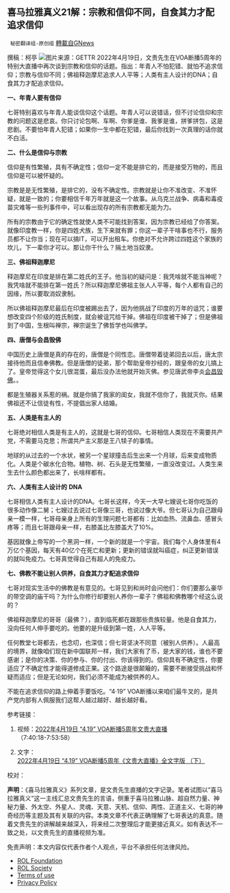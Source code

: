 
## 喜马拉雅真义21解：宗教和信仰不同，自食其力才配追求信仰
` 秘密翻译组-原创组` [轉載自GNews](https://gnews.org/zh-hans/2396033/)

撰稿：柯亭
 ![](https://assets.gnews.org/wp-content/uploads/2022/04/db2d815a-1bff-4690-a863-00acd96abaec.jpg)图片来源：GETTR 
2022年4月19日，文贵先生在VOA断播5周年的特别大直播中再次谈到宗教和信仰的话题。指出：年青人不怕犯错、就怕不追求信仰；宗教与信仰不同；佛祖释迦摩尼追求人人平等；人类有主人设计的DNA；自食其力才配追求信仰。
 
**一、年青人要有信仰**
 
七哥特别喜欢与年青人能谈信仰这个话题。年青人可以说错话，但不讨论信仰和宗教的问题这是悲哀。你只讨论包啊、车啊、你爹是谁、我爹是谁，拼爹拼包，这是悲剧。不要怕年青人犯错；如果你一生中都在犯错，最后你找到一次真理的话你就不白活。
 
**二、什么是信仰与宗教**
 
信仰是有性繁殖，具有不确定性；信仰一定不能是排它的，而是接受万物的，而且信仰是可以被怀疑的。
 
宗教是是无性繁殖，是排它的，没有不确定性。宗教就是让你不准改变、不准怀疑，就是一致的；你要相信千年万年就是这一个故事。从乌克兰战争、病毒和毒疫苗灾难等一些列事件中，可以看出现存的所有宗教都无能为力。
 
所有的宗教由于它的确定性就使人类不可能找到答案，因为宗教已经给了你答案。就像印度教一样，你是四姓犬族，生下来就有罪；你这一辈子干啥事也不行，服务员都不让你当；现在可以搞IT，可以开出租车。你绝对不允许跨过四姓这个家族的坎儿，下一辈你才可以。那让你干什么？捐土地当奴隶。
 
**三、佛祖释迦摩尼**
 
释迦摩尼在印度是排在第二姓氏的王子。他当初的疑问是：我凭啥就不能当神呢？我凭啥就不能排在第一姓氏？所以释迦摩尼佛祖主张人人平等，每个人都有自己的因缘，所以要取消奴隶制。
 
所以佛祖释迦摩尼最后在印度被踢出去了，因为他挑战了印度的万年的诅咒；谁要想改变四个阶级的姓氏制度，就会被诅咒给干掉。佛祖在印度被干掉了；但是佛祖到了中国，生根叫禅宗，禅宗诞生了佛哲学也叫佛学。
 
**四、唐僧与会昌毁佛**
 
中国历史上唐僧是真的存在的，唐僧是个同性恋。唐僧带着徒弟回去以后，唐太宗接待他而且信奉佛教。但是唐僧的徒弟，那个帮助皇帝抄经的，跟皇帝的女儿搞上了。皇帝觉得这个女儿很混蛋，最后没办法他就开始灭佛。参见唐武帝李炎[会昌毁佛](https://zh.wikipedia.org/wiki/%E6%9C%83%E6%98%8C%E6%AF%80%E4%BD%9B)。。
 
都是生殖器关系惹的祸。就是你搞了我家的闺女，我就不信你了，我就灭你。结果佛祖还不让信徒有性，不提倡出家人结婚。
 
**五、人类是有主人的**
 
七哥绝对相信人类是有主人的，这就是七哥的信仰。七哥相信人类现在不需要共产党，不需要马克思；所谓共产主义那是王八犊子的事情。
 
地球的从过去的一个水状，被另一个星球撞击后生出来一个月球，后来变成物质化。人类是个碳水化合物。植物、树、石头是无性繁殖，一直没改变过。人类生来生去什么颜色都出来了，长啥样都有。
 
**六、人类有主人设计的** **DNA**
 
七哥相信人类有主人设计的DNA。七哥长这样，今天一大早七嫂说七哥你吃饭的很多动作像二舅；七嫂过去说过七哥像三哥，也说过像大爷。但七哥认为自己跟母亲一模一样，七哥母亲身上所有的生理问题七哥都有：比如血热、流鼻血、感冒头疼等；而且七哥跟母亲一样，右膝盖比左膝盖大了10%。
 
基因就像上帝写的一个黑洞一样，一个新的就是一个宇宙。我们每个人身体里有4万亿个基因，每天有40亿个在死亡和更新；更新的错误就叫癌症，纠正更新错误的就叫免疫力。七哥真觉得自己有超人的免疫力。
 
**七、佛教不能让别人供养，自食其力才配追求信仰**
 
七哥对现实生活中的佛教是有意见的。七哥见到和尚时会问他们：你们要那么豪华的带空调的庙干吗？为什么你修行却要别人养你一辈子？佛祖和佛教哪个经这么说的？
 
佛祖释迦摩尼的哥哥（最佛？），直到临死都在跟那些贵族较量。他是自食其力，没向任何人伸手要吃的。他要的是升级到第一姓，人人平等。
 
任何教堂七哥都去，也念叨，也深信；但七哥坚决不同意（被别人供养）。人最高的境界，就像咱们现在新中国联邦一样，我们大家有了币，是大家的钱，谁也不要感谢；是你的决策、你的参与、你的付出、你该得到的。信仰具有不确定性，你要适应了不确定性才能得道修成正果。这个路途是很颠簸的，需要不断接受挑战和怀疑而适应；但是无论如何，我们必须不能成为被供养的人。
 
不能在追求信仰的路上伸着手要饭吃。“4·19” VOA断播以来咱们最牛叉的，是共产党内部有人佩服我们这帮人越过越好、越长越好看。
 
参考链接：
 
1. 视频：[2022年4月19日 “4.19” VOA断播5周年文贵大直播](https://gettr.com/streaming/p161dm5929a)（7:40:18-7:53:58）
 
2. 文字：[2022年4月19日 “4.19” VOA断播5周年《文贵大直播》全文字版 （下）](https://gnews.org/zh-hans/2383633/)
 
校对：
 
**声明**：《喜马拉雅真义》系列文章，是文贵先生直播的文字记录。笔者试图以“喜马拉雅真义”这一主线汇总文贵先生的言语，侧重于喜马拉雅山脉、超自然力量、神秘力量、外太空、外星人、灵魂、天意、天机、信仰、两性、正道主义、七哥的神奇经历等主题及其有关联的内容。本类文章不代表正确理解了七哥表达的真意。随着文贵先生的讲解越来越深入，将来经二次整理后才能更接近真义。如有表达不一致之处，以文贵先生的直播视频为准。

免责声明：本文内容仅代表作者个人观点，平台不承担任何法律风险。
  
- [ROL Foundation](https://rolfoundation.org/)
- [ROL Society](https://rolsociety.org/)
- [Terms of use](https://gnews.org/terms-of-use-3/)
- [Privacy Policy](https://gnews.org/privacy-policy/)
